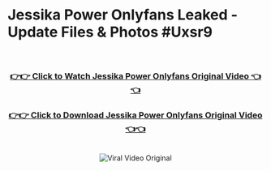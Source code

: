 # Jessika Power Onlyfans Leaked - Update Files & Photos #Uxsr9


<br>
<div align="center">
<h3><a href="https://links2leaks.com/jessikapower" rel="nofollow">👉👉 Click to Watch Jessika Power Onlyfans Original Video 👈👈</a></h3>
<h3><a href="https://links2leaks.com/jessikapower" rel="nofollow">👉👉 Click to Download Jessika Power Onlyfans Original Video 👈👈</a></h3>
<br>
<a href="https://links2leaks.com/jessikapower" rel="nofollow"><img src="https://i.ibb.co/Gkj2r4b/banner.png" alt="Viral Video Original" style="max-width: 100%; display: inline-block;" data-target="animated-image.originalImage"></a>
</div>